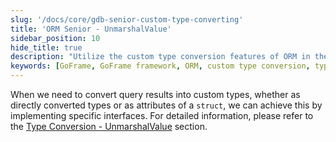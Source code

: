 ```yaml
---
slug: '/docs/core/gdb-senior-custom-type-converting'
title: 'ORM Senior - UnmarshalValue'
sidebar_position: 10
hide_title: true
description: "Utilize the custom type conversion features of ORM in the GoFrame framework to transform query results into desired types through specific interfaces, whether as direct types or struct attributes. This enhances the flexibility of the GoFrame framework, offering efficient solutions to assist developers in achieving advanced database interactions."
keywords: [GoFrame, GoFrame framework, ORM, custom type conversion, type conversion interface, query result processing, flexible expansion, efficient solutions, struct attributes, UnmarshalValue]
---
```


When we need to convert query results into custom types, whether as directly converted types or as attributes of a `struct`, we can achieve this by implementing specific interfaces. For detailed information, please refer to the [Type Conversion - UnmarshalValue](../../类型转换/类型转换-UnmarshalValue.md) section.
